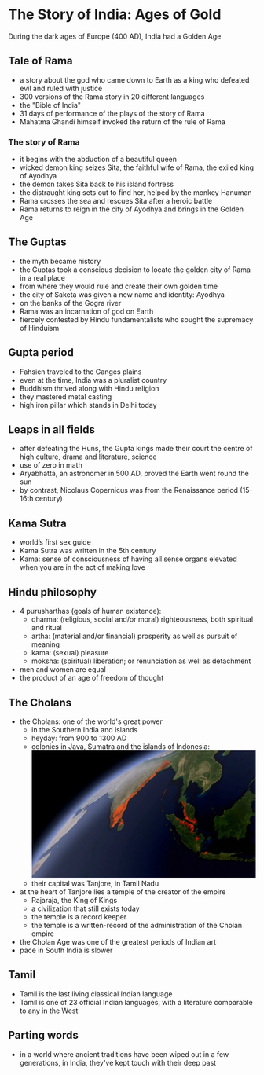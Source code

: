 # The Story of India: Ages of Gold

During the dark ages of Europe (400 AD), India had a Golden Age

## Tale of Rama
* a story about the god who came down to Earth as a king who defeated evil and ruled with justice
* 300 versions of the Rama story in 20 different languages
* the "Bible of India"
* 31 days of performance of the plays of the story of Rama
* Mahatma Ghandi himself invoked the return of the rule of Rama

### The story of Rama
* it begins with the abduction of a beautiful queen
* wicked demon king seizes Sita, the faithful wife of Rama, the exiled king of Ayodhya
* the demon takes Sita back to his island fortress
* the distraught king sets out to find her, helped by the monkey Hanuman
* Rama crosses the sea and rescues Sita after a heroic battle
* Rama returns to reign in the city of Ayodhya and brings in the Golden Age

## The Guptas
* the myth became history
* the Guptas took a conscious decision to locate the golden city of Rama in a real place
* from where they would rule and create their own golden time
* the city of Saketa was given a new name and identity: Ayodhya
* on the banks of the Gogra river
* Rama was an incarnation of god on Earth
* fiercely contested by Hindu fundamentalists who sought the supremacy of Hinduism

## Gupta period
* Fahsien traveled to the Ganges plains
* even at the time, India was a pluralist country
* Buddhism thrived along with Hindu religion
* they mastered metal casting
* high iron pillar which stands in Delhi today

## Leaps in all fields
* after defeating the Huns, the Gupta kings made their court the centre of high culture, drama and literature, science
* use of zero in math
* Aryabhatta, an astronomer in 500 AD, proved the Earth went round the sun
* by contrast, Nicolaus Copernicus was from the Renaissance period (15-16th century)

## Kama Sutra
* world’s first sex guide
* Kama Sutra was written in the 5th century
* Kama: sense of consciousness of having all sense organs elevated when you are in the act of making love

## Hindu philosophy
* 4 purusharthas (goals of human existence):
  * dharma: (religious, social and/or moral) righteousness, both spiritual and ritual
  * artha: (material and/or financial) prosperity as well as pursuit of meaning
  * kama: (sexual) pleasure
  * moksha: (spiritual) liberation; or renunciation as well as detachment
* men and women are equal
* the product of an age of freedom of thought

## The Cholans
* the Cholans: one of the world's great power
  * in the Southern India and islands
  * heyday: from 900 to 1300 AD
  * colonies in Java, Sumatra and the islands of Indonesia:
![map of the Cholan territory](cholans.jpg)
  * their capital was Tanjore, in Tamil Nadu
* at the heart of Tanjore lies a temple of the creator of the empire
  * Rajaraja, the King of Kings
  * a civilization that still exists today
  * the temple is a record keeper
  * the temple is a written-record of the administration of the Cholan empire
* the Cholan Age was one of the greatest periods of Indian art
* pace in South India is slower

## Tamil
* Tamil is the last living classical Indian language
* Tamil is one of 23 official Indian languages, with a literature comparable to any in the West

## Parting words
* in a world where ancient traditions have been wiped out in a few generations, in India, they've kept touch with their deep past
